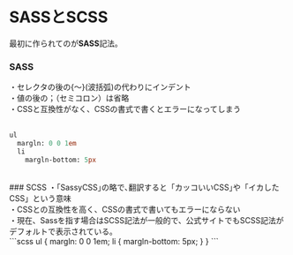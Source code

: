 # SASSとSCSS

最初に作られてのが**SASS**記法。


### SASS
・セレクタの後の{～}(波括弧)の代わりにインデント<br>
・値の後の；（セミコロン）は省略<br>
・CSSと互換性がなく、CSSの書式で書くとエラーになってしまう<br>
<br>
```sass
ul
  margln: 0 0 1em
  li
    margln-bottom: 5px
```
<br>
### SCSS
・｢SassyCSS｣の略で､翻訳すると「カッコいいCSS｣や「イカしたCSS」という意味<br>
・CSSとの互換性を高く、CSSの書式で書いてもエラーにならない<br>
・現在、Sassを指す場合はSCSS記法が一般的で、公式サイトでもSCSS記法がデフォルトで表示されている。
<br>
```scss
ul {
  margln: 0 0 1em;
  li {
    margln-bottom: 5px;
  }
}
```

